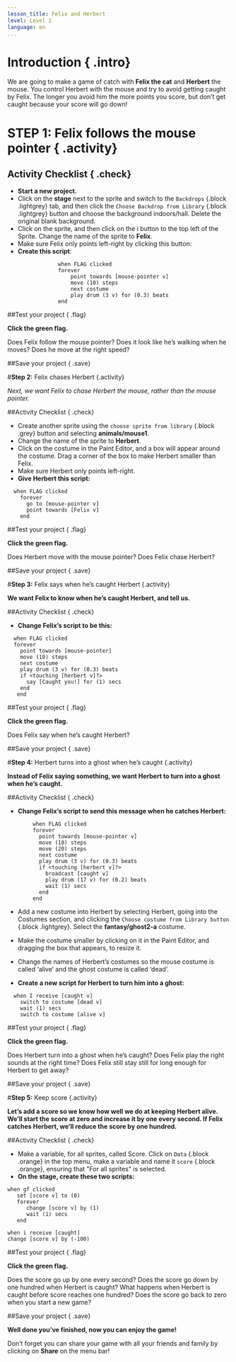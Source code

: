 ```yaml
---
lesson_title: Felix and Herbert
level: Level 1
language: en
...
```


# Introduction { .intro}
We are going to make a game of catch with __Felix the cat__ and __Herbert__ the mouse. You control Herbert with the mouse and try to avoid getting caught by Felix. The longer you avoid him the more points you score, but don’t get caught because your score will go down!

# STEP 1: Felix follows the mouse pointer { .activity}

## Activity Checklist { .check}

+ **Start a new project.**
+ Click on the **stage** next to the sprite and switch to the `Backdrops` {.block .lightgrey} tab, and then click the `Choose Backdrop from Library` {.block .lightgrey} button and choose the background indoors/hall. Delete the original blank background.
+ Click on the sprite, and then click on the i button to the top left of the Sprite. Change the name of the sprite to **Felix**.
+ Make sure Felix only points left-right by clicking this button:
+ **Create this script**:

```blocks
				when FLAG clicked
				forever
					point towards [mouse-pointer v]
					move (10) steps
					next costume
					play drum (3 v) for (0.3) beats
				end
```

##Test your project { .flag}

**Click the green flag.**

Does Felix follow the mouse pointer? Does it look like he’s walking when he moves? Does he move at the right speed?

##Save your project { .save}


#**Step 2:**   Felix chases Herbert {.activity}

*Next, we want Felix to chase Herbert the mouse, rather than the mouse pointer.*

##Activity Checklist { .check}

+ Create another sprite using the `choose sprite from library` {.block .grey} button and selecting **animals/mouse1**.
+ Change the name of the sprite to **Herbert**.
+ Click on the costume in the Paint Editor, and a box will appear around the costume. Drag a corner of the box to make Herbert smaller than Felix.
+ Make sure Herbert only points left-right.
+ **Give Herbert this script:**

```blocks
  when FLAG clicked
    forever
      go to [mouse-pointer v]
      point towards [Felix v]
    end
```

##Test your project { .flag}

**Click the green flag.**

Does Herbert move with the mouse pointer? Does Felix chase Herbert?

##Save your project { .save}


#**Step 3:**   Felix says when he’s caught Herbert {.activity}

**We want Felix to know when he’s caught Herbert, and tell us.**

##Activity Checklist { .check}

+ **Change Felix’s script to be this:**

```blocks
  when FLAG clicked
  forever
    point towards [mouse-pointer]
    move (10) steps
    next costume
    play drum (3 v) for (0.3) beats
    if <touching [herbert v]?>
      say [Caught you!] for (1) secs
    end
   end
```

##Test your project { .flag}

**Click the green flag.**

Does Felix say when he’s caught Herbert?

##Save your project { .save}

#**Step 4:**  Herbert turns into a ghost when he’s caught {.activity}

**Instead of Felix saying something, we want Herbert to turn into a ghost when he’s caught.**

##Activity Checklist { .check}

+ **Change Felix’s script to send this message when he catches Herbert:**

```blocks
        when FLAG clicked
        forever
          point towards [mouse-pointer v]
          move (10) steps
          move (20) steps
          next costume
          play drum (3 v) for (0.3) beats
          if <touching [herbert v]?>
            broadcast [caught v]
            play drum (17 v) for (0.2) beats
            wait (1) secs
          end
        end
```

+ Add a new costume into Herbert by selecting Herbert, going into the Costumes section, and clicking the `Choose costume from Library button ` {.block .lightgrey}. Select the **fantasy/ghost2-a** costume.

+ Make the costume smaller by clicking on it in the Paint Editor, and dragging the box that appears, to resize it.

+ Change the names of Herbert’s costumes so the mouse costume is called ‘alive’ and the ghost costume is called ‘dead’.
+ **Create a new script for Herbert to turn him into a ghost:**

```blocks
  when I receive [caught v]
    switch to costume [dead v]
    wait (1) secs
    switch to costume [alive v]

```

##Test your project { .flag}

**Click the green flag.**

Does Herbert turn into a ghost when he’s caught?
Does Felix play the right sounds at the right time?
Does Felix still stay still for long enough for Herbert to get away?

##Save your project { .save}

#**Step 5:**  Keep score {.activity}

**Let’s add a score so we know how well we do at keeping Herbert alive.
We’ll start the score at zero and increase it by one every second. If Felix catches Herbert, we’ll reduce the score by one hundred.**

##Activity Checklist { .check}

+ Make a variable, for all sprites, called Score. Click on `Data` {.block .orange} in the top menu, make a variable and name it `score` {.block .orange}, ensuring that "For all sprites" is selected.
+ **On the stage, create these two scripts:**


```blocks
when gf clicked
   set [score v] to (0)
   forever
      change [score v] by (1)
      wait (1) secs
   end

when i receive [caught]
change [score v] by (-100)
```

##Test your project { .flag}

**Click the green flag.** 

Does the score go up by one every second?
Does the score go down by one hundred when Herbert is caught?
What happens when Herbert is caught before score reaches one hundred? Does the score go back to zero when you start a new game?

##Save your project { .save}

**Well done you’ve finished, now you can enjoy the game!**

Don’t forget you can share your game with all your friends and family by clicking on **Share** on the menu bar!